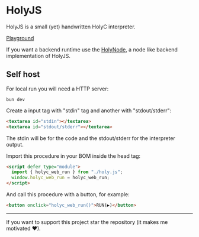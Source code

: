 # HolyJS

HolyJS is a small (yet) handwritten HolyC interpreter.

[Playground](https://holy-js.github.io/HolyJS/)

If you want a backend runtime use the [HolyNode](https://github.com/holy-js/HolyNode), a node like backend implementation of HolyJS.

## Self host

For local run you will need a HTTP server:

```
bun dev
```

Create a input tag with "stdin" tag and another with "stdout/stderr":

```html
<textarea id="stdin"></textarea> 
<textarea id="stdout/stderr"></textarea>
```

The stdin will be for the code and the stdout/stderr for the interpreter output.

Import this procedure in your BOM inside the head tag:

```html
<script defer type="module">
  import { holyc_web_run } from "./holy.js";
  window.holyc_web_run = holyc_web_run;
</script>
```

And call this procedure with a button, for example:

```html
<button onclick="holyc_web_run()">RUN(▶)</button>
```

<hr/>

If you want to support this project star the repository (it makes me motivated ♥).
